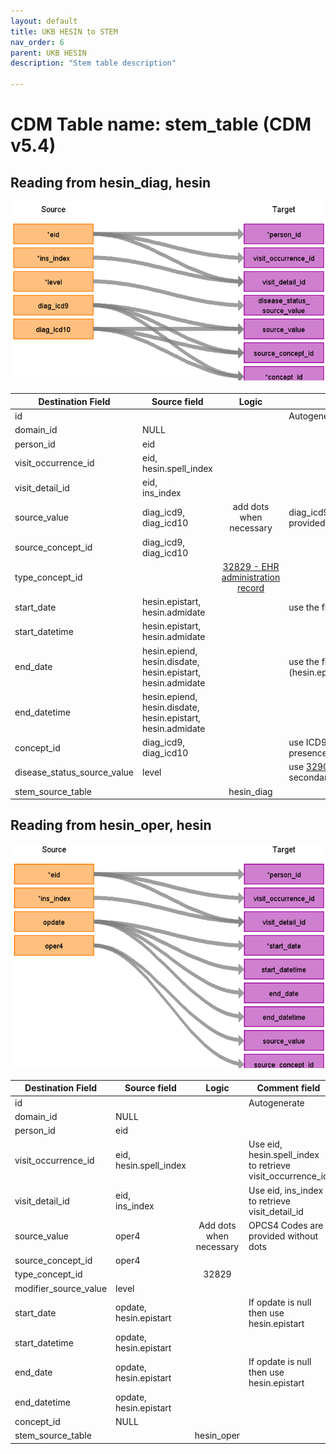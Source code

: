 ```yaml
---
layout: default
title: UKB HESIN to STEM
nav_order: 6
parent: UKB HESIN
description: "Stem table description"

---
```


# CDM Table name: stem_table (CDM v5.4)

## Reading from hesin_diag, hesin

![](images/ukb_diag_to_stem.png)


| Destination Field | Source field | Logic | Comment field |
| --- | --- | :---: | --- |
| id|||Autogenerate|
| domain_id | NULL | | | 
| person_id | eid | | | 
| visit_occurrence_id |eid,<br>hesin.spell_index | |  |
| visit_detail_id|eid,<br>ins_index || |
| source_value| diag_icd9,<br>diag_icd10 |add dots when necessary | diag_icd9 and diag_icd10 are mutually exclusive; they are provided without dots|
| source_concept_id | diag_icd9,<br>diag_icd10 | | |
| type_concept_id |  | [32829 - EHR administration record](https://athena.ohdsi.org/search-terms/terms/32829)| | |
| start_date | hesin.epistart,<br>hesin.admidate | | use the first not null of (hesin.epistart, hesin.admidate) |
| start_datetime | hesin.epistart,<br>hesin.admidate|   | |
| end_date | hesin.epiend,<br>hesin.disdate,<br>hesin.epistart,<br>hesin.admidate | | use the first not null of (hesin.epiend,hesin.disdate,hesin.epistart,hesin.admidate)|
| end_datetime | hesin.epiend,<br>hesin.disdate,<br>hesin.epistart,<br>hesin.admidate | | |
| concept_id  |  diag_icd9,<br>diag_icd10 |   | use ICD9CM or ICD10 vocabulary depending on the presence of diag_icd9 or diag_icd10 |
| disease_status_source_value |level | | use  [32902](https://athena.ohdsi.org/search-terms/terms/32902) for primary diagnosis (level = 1) or [32908](https://athena.ohdsi.org/search-terms/terms/32908)  for secondary diagnosis (level > 1)|
| stem_source_table | | hesin_diag | |
 
## Reading from hesin_oper, hesin

![](images/ukb_oper_to_stem.png)


| Destination Field | Source field | Logic | Comment field |
| --- | --- | :---: | --- |
| id|||Autogenerate|
| domain_id | NULL | | | 
| person_id | eid | | | 
| visit_occurrence_id |eid,<br>hesin.spell_index | | Use eid, hesin.spell_index to retrieve visit_occurrence_id |
| visit_detail_id|eid,<br>ins_index ||Use eid, ins_index to retrieve visit_detail_id |
| source_value| oper4 | Add dots when necessary| OPCS4 Codes are provided without dots|
| source_concept_id | oper4 | | |
| type_concept_id |  | 32829 | |
| modifier_source_value | level | | |
| start_date | opdate,<br>hesin.epistart | | If opdate is null then use hesin.epistart|
| start_datetime | opdate,<br>hesin.epistart |   | |
| end_date | opdate,<br>hesin.epistart | | If opdate is null then use hesin.epistart |
| end_datetime | opdate,<br>hesin.epistart  | | |
| concept_id  | NULL  |  |  |
| stem_source_table | | hesin_oper | |